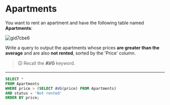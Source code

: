 # Apartments
You want to rent an apartment and have the following table named **Apartments**:

![gid7cbe6](https://user-images.githubusercontent.com/94882786/165194550-97e50426-b3a4-48ac-97a2-a5840baaa64a.jpg)

Write a query to output the apartments whose prices **are greater than the average** and are also **not rented**, sorted by the 'Price' column.

>🛈 Recall the **AVG** keyword.

---

```sql
SELECT * 
FROM Apartments 
WHERE price > (SELECT AVG(price) FROM Apartments) 
AND status = 'Not rented' 
ORDER BY price;
```
